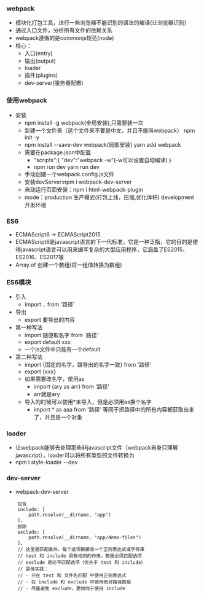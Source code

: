 ### webpack
+ 模块化打包工具，进行一些浏览器不能识别的语法的编译(让浏览器识别)
+ 通过入口文件，分析所有文件的依赖关系
+ webpack遵循的是commonjs规范(node)
+ 核心：
    + 入口(entry)
    + 输出(output)
    + loader
    + 插件(plugins)
    + dev-server(服务器配置)
### 使用webpack
+ 安装 
    + npm install -g webpack(全局安装),只需要装一次
    + 新建一个文件夹（这个文件夹不要是中文，并且不能叫webpack）   npm init -y
    + npm install --save-dev webpack(局部安装)    yarn add webpack
    + 需要在package.json中配置
        + "scripts":{
            "dev":"webpack -w"(-w可以设置自动编译)
        }
        + npm run dev   yarn run dev
    + 手动创建一个webpack.config.js文件
    + 安装devServer:npm i webpack-dev-server
    + 自动运行页面安装：npm i html-webpack-plugin
    + mode：production  生产模式(打包上线，压缩,优化体积)   development  开发环境
### ES6
+ ECMAScript6 -> ECMAScript2015
+ ECMAScript6是javascript语言的下一代标准，它是一种泛指，它的目的是使得javascript语言可以用来编写复杂的大型应用程序，它涵盖了ES2015、ES2016、ES2017等
+ Array.of   创建一个数组(将一组值转换为数组)
### ES6模块
+ 引入
    + import .. from '路径'
+ 导出
    + export 要导出的内容
+ 第一种写法
    + import 随便取名字 from '路径'
    + export default xxx
    + 一个js文件中只能有一个default
+ 第二种写法
    + import {固定的名字，跟导出的名字一致} from '路径'
    + export {xxx}
    + 如果需要改名字，使用as
        + import {ary as arr} from '路径'
        + arr就是ary
    + 导入的时候可以使用*来导入，但是必须用as换个名字
        + import * as aaa from '路径'  等同于把路径中的所有内容都获取出来了，并且是一个对象
### loader
+ 让webpack能够去处理那些非javascript文件（webpack自身只理解javascript），loader可以将所有类型的文件转换为
+ npm i style-loader --dev
### dev-server
+ webpack-dev-server
```
    包含
    include: [
        path.resolve(__dirname, "app")
    ],
    排除
    exclude: [
        path.resolve(__dirname, "app/demo-files")
    ],
    // 这里是匹配条件，每个选项都接收一个正则表达式或字符串
    // test 和 include 具有相同的作用，都是必须匹配选项
    // exclude 是必不匹配选项（优先于 test 和 include）
    // 最佳实践：
    // - 只在 test 和 文件名匹配 中使用正则表达式
    // - 在 include 和 exclude 中使用绝对路径数组
    // - 尽量避免 exclude，更倾向于使用 include

```